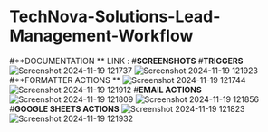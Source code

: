 # TechNova-Solutions-Lead-Management-Workflow
#**DOCUMENTATION **
LINK :
#**SCREENSHOTS**
#**TRIGGERS**
![Screenshot 2024-11-19 121737](https://github.com/user-attachments/assets/9e942ff6-407e-4860-bc5a-0e68665d0b9a)
![Screenshot 2024-11-19 121923](https://github.com/user-attachments/assets/0d21fa97-7961-4193-9d86-1e9bb2d0e54f)
#**FORMATTER ACTIONS **
![Screenshot 2024-11-19 121744](https://github.com/user-attachments/assets/a96a4773-12f3-420f-a994-a98edefa53e7)
![Screenshot 2024-11-19 121912](https://github.com/user-attachments/assets/beb67991-f33f-43d3-8a03-4aca8c2d266b)
#**EMAIL ACTIONS**
![Screenshot 2024-11-19 121809](https://github.com/user-attachments/assets/40b6d446-222c-412b-9f4f-ff6a3cf1709a)
![Screenshot 2024-11-19 121856](https://github.com/user-attachments/assets/0345b6b5-6368-4b7d-b9df-ec36b03d379b)
#**GOOGLE SHEETS ACTIONS**
![Screenshot 2024-11-19 121823](https://github.com/user-attachments/assets/7fc2683d-9684-4c97-a123-f28ea2f894d9)
![Screenshot 2024-11-19 121932](https://github.com/user-attachments/assets/0d3489e6-01cb-4e8a-a1c3-f0fb724c4980)

